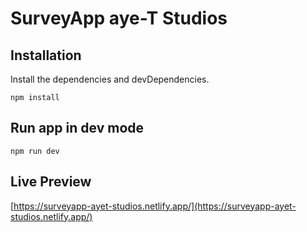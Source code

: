 # SurveyApp aye-T Studios

## Installation

Install the dependencies and devDependencies.

```npm install```

## Run app in dev mode

```npm run dev```

## Live Preview

[https://surveyapp-ayet-studios.netlify.app/](https://surveyapp-ayet-studios.netlify.app/)
